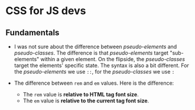 # CSS for JS devs

## Fundamentals

- I was not sure about the difference between _pseudo-elements_ and _pseudo-classes_. The difference is that _pseudo-elements_ target "sub-elements" within a given element. On the flipside, the _pseudo-classes_ target the elements' specific state.
  The syntax is also a bit different. For the _pseudo-elements_ we use `::`, for the _pseudo-classes_ we use `:`

- The difference between `rem` and `em` values. Here is the difference:
  - The `rem` value is **relative to HTML tag font size**.
  - The `em` value is **relative to the current tag font size**.
